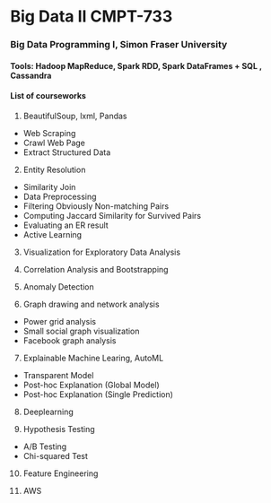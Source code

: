 # Big Data II CMPT-733
### Big Data Programming I, Simon Fraser University
#### Tools: Hadoop MapReduce, Spark RDD, Spark DataFrames + SQL , Cassandra

#### List of courseworks
1. BeautifulSoup, lxml, Pandas
- Web Scraping
- Crawl Web Page
- Extract Structured Data

2.  Entity Resolution
- Similarity Join
- Data Preprocessing
- Filtering Obviously Non-matching Pairs
- Computing Jaccard Similarity for Survived Pairs
- Evaluating an ER result
- Active Learning

3. Visualization for Exploratory Data Analysis

4. Correlation Analysis and Bootstrapping

5. Anomaly Detection

6. Graph drawing and network analysis
- Power grid analysis
- Small social graph visualization
- Facebook graph analysis

7. Explainable Machine Learing, AutoML
- Transparent Model
- Post-hoc Explanation (Global Model)
- Post-hoc Explanation (Single Prediction)

8. Deeplearning

9. Hypothesis Testing
- A/B Testing
- Chi-squared Test

10. Feature Engineering

11. AWS
